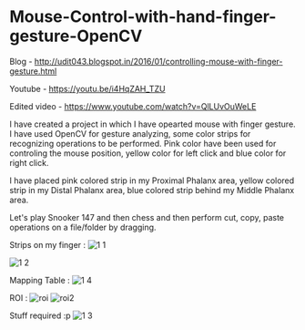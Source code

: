 # Mouse-Control-with-hand-finger-gesture-OpenCV

Blog - http://udit043.blogspot.in/2016/01/controlling-mouse-with-finger-gesture.html

Youtube - https://youtu.be/i4HqZAH_TZU

Edited video - https://www.youtube.com/watch?v=QlLUvOuWeLE

I have created a project in which I have opearted mouse with finger gesture.
I have used OpenCV for gesture analyzing, some color strips for recognizing operations to be performed.
Pink color have been used for controling the mouse position, yellow color for left click and blue color for right click.

I have placed pink colored strip in my Proximal Phalanx area, yellow colored strip in my Distal Phalanx area, blue colored strip behind my Middle Phalanx area.

Let's play Snooker 147 and then chess and then perform cut, copy, paste operations on a file/folder by dragging.

Strips on my finger : 
![1 1](https://cloud.githubusercontent.com/assets/9850882/12263045/2c26bf8c-b952-11e5-9593-d643fea62717.jpg)

![1 2](https://cloud.githubusercontent.com/assets/9850882/12263067/56ab4a0c-b952-11e5-9478-980e3793173d.jpg)

Mapping Table :
![1 4](https://cloud.githubusercontent.com/assets/9850882/12263092/7d4a775a-b952-11e5-937d-e1b1b03fbac3.jpg)

ROI :
![roi](https://cloud.githubusercontent.com/assets/9850882/12263160/eaa000fe-b952-11e5-9105-f664c7510dde.JPG)
![roi2](https://cloud.githubusercontent.com/assets/9850882/12263161/ee223dd2-b952-11e5-91c2-802ea191df30.JPG)

Stuff required :p
![1 3](https://cloud.githubusercontent.com/assets/9850882/12263226/6df73b84-b953-11e5-8367-e18fcf5906f6.jpg)
